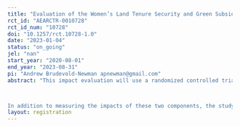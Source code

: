 ```yaml
---
title: "Evaluation of the Women’s Land Tenure Security and Green Subsidy Components of NBCA-CLUSA’s PROMAC II Program in Mozambique"
rct_id: "AEARCTR-0010728"
rct_id_num: "10728"
doi: "10.1257/rct.10728-1.0"
date: "2023-01-04"
status: "on_going"
jel: "nan"
start_year: "2020-08-01"
end_year: "2023-08-31"
pi: "Andrew Brudevold-Newman apnewman@gmail.com"
abstract: "This impact evaluation will use a randomized controlled trial approach to measure the stand-alone and complimentary impacts of two components of an international NGO's agricultural program: land-use documentation and the distribution of long-term agricultural investment bundles. The land-use documentation component formalizes land-use rights though the formalized rights may not be sold or collateralized.  The land-use titles are offered to households conditional on a woman’s name on the title (either co-titled or registering it exclusively under her name). This offer will include a discussion of the benefits of land titling and co-titling to encourage uptake. The long-term investment bundle offers women a package of fruit-tree seedlings together with pesticides, fungicide, and other inputs such as cassava, sweet potato, and pumpkin cuttings designed to help farmers in the shorter-term. This portion of the study centers on randomizing 1,000 eligible households (those who farm their own land but do not have land-use titles, and are either married or female) into one of three treatment groups or a control group: the first treatment group will receive land-use titles, the second treatment group will receive the input subsidies, and the third treatment group will receive both the land-use titles and the input subsidies.  

In addition to measuring the impacts of these two components, the study will also use the distribution of the long-term investment bundles to measure the short-term impacts of the land-use title on willingness to invest in agricultural inputs. Specifically, the bundles will initially be distributed through a take-it-or-leave-it offer conducted under a willingness to pay experiment, presented to the household's head woman together with her husband, if married. After detailing the bundle, the representatives presented the women with an opportunity to commit to purchasing the bundle at one of six randomly selected subsidy levels: 96\%, 87\%, 79\%, 71\%, 63\%, and 54\%. The women were only presented with one of the prices and were told that they would not have another opportunity to purchase the bundle. After confirming that the respondents understood the offer and the market value of the bundle, the representatives presented the women with the final offer and recorded the purchase decision.  This portion of the study will jointly examine the impacts of the land-use demarcation and subsidy offer on the likelihood of accepting the agricultural investment opportunity.  "
layout: registration
---
```


